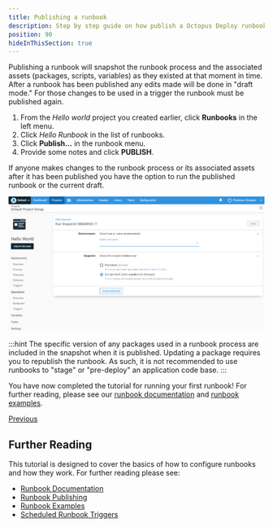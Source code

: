 ```yaml
---
title: Publishing a runbook
description: Step by step guide on how publish a Octopus Deploy runbook to use with triggers.
position: 90
hideInThisSection: true
---
```


Publishing a runbook will snapshot the runbook process and the associated assets (packages, scripts, variables) as they existed at that moment in time.  After a runbook has been published any edits made will be done in "draft mode."  For those changes to be used in a trigger the runbook must be published again.

1. From the *Hello world* project you created earlier, click **Runbooks** in the left menu.
1. Click *Hello Runbook* in the list of runbooks.
1. Click **Publish...** in the runbook menu.
1. Provide some notes and click **PUBLISH**.

If anyone makes changes to the runbook process or its associated assets after it has been published you have the option to run the published runbook or the current draft.

![Running a runbook after it was published and changes were detected](images/run-runbook-post-publish-changes.png)

:::hint
The specific version of any packages used in a runbook process are included in the snapshot when it is published.  Updating a package requires you to republish the runbook.  As such, it is not recommended to use runbooks to "stage" or "pre-deploy" an application code base.
:::

You have now completed the tutorial for running your first runbook!  For further reading, please see our [runbook documentation](/docs/runbooks/index.md) and [runbook examples](/docs/runbooks/runbook-examples/index.md).

<span><a class="btn btn-outline-dark" href="/docs/getting-started/first-runbook-run/define-the-runbook-process-for-targets">Previous</a></span>

## Further Reading

This tutorial is designed to cover the basics of how to configure runbooks and how they work.  For further reading please see:

- [Runbook Documentation](/docs/runbooks/index.md)
- [Runbook Publishing](/docs/runbooks/runbook-publishing/index.md)
- [Runbook Examples](/docs/runbooks/runbook-examples/index.md)
- [Scheduled Runbook Triggers](/docs/runbooks/scheduled-runbook-trigger/index.md)